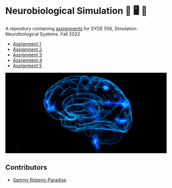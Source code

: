 # Neurobiological Simulation 🧠 🖥 🧠

A repository containing [assignments](https://github.com/celiasmith/syde556-f22/tree/master/assignments) for SYDE 556, Simulation Neurobiological Systems. Fall 2022

- [Assignment 1](./assignment-1/assignment-1.md)
- [Assignment 2](./assignment-2/assignment-2.md)
- [Assignment 3](./assignment-3/assignment-3.md)
- [Assignment 4](./assignment-4/assignment-4.md)
- [Assignment 5](./assignment-5/assignment-5.md)

<img src="brain.gif" heigh="400">

## Contributors

- [Sammy Robens-Paradise](https://github.com/SammyRobensParadise)
